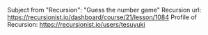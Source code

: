 Subject from "Recursion": "Guess the number game"
Recursion url: https://recursionist.io/dashboard/course/21/lesson/1084
Profile of Recursion: https://recursionist.io/users/tesuyuki